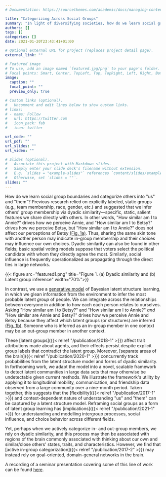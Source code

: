 ```yaml
---
# Documentation: https://sourcethemes.com/academic/docs/managing-content/

title: "Categorizing Across Social Groups"
summary: "In light of diversifying societies, how do we learn social group boundaries and categorize others into \"us\" and \"them\"? Previous research relied on explicitly labelled, static groups (e.g., team membership, race, etc.) and suggested that group memberships can be inferred via dyadic similarity; similarity on a salient feature drives our understanding of \"us\" and \"them\". In contrast, this line of research suggests that the context-dependent and flexible natures of our abilities to categorize others can be more comprehensively captured in a model of latent structure learning."
authors: []
tags: []
categories: []
date: 2021-01-20T23:43:41+01:00

# Optional external URL for project (replaces project detail page).
external_link: ""

# Featured image
# To use, add an image named `featured.jpg/png` to your page's folder.
# Focal points: Smart, Center, TopLeft, Top, TopRight, Left, Right, BottomLeft, Bottom, BottomRight.
image:
  caption: ""
  focal_point: ""
  preview_only: true

# Custom links (optional).
#   Uncomment and edit lines below to show custom links.
# links:
# - name: Follow
#   url: https://twitter.com
#   icon_pack: fab
#   icon: twitter

url_code: ""
url_pdf: ""
url_slides: ""
url_video: ""

# Slides (optional).
#   Associate this project with Markdown slides.
#   Simply enter your slide deck's filename without extension.
#   E.g. `slides = "example-slides"` references `content/slides/example-slides.md`.
#   Otherwise, set `slides = ""`.
slides: ""
---
```

How do we learn social group boundaries and categorize others into \"us\" and \"them\"? 
Previous research relied on explicitly labeled, static groups (e.g., team membership, race, gender, etc.) and suggested that we infer others' group membership via dyadic similarity—specific, static, salient features we share directly with others. 
In other words, "How similar am I to Annie?" drives how we perceive Annie, and "How similar am I to Betsy?" drives how we perceive Betsy, but "How similar am I to Annie?" does not affect our perceptions of Betsy [(Fig. 1a)](#figure-figure-1-a-dyadic-similarity-and-b-latent-group-inference). 
Thus, sharing the same skin tone with another person may indicate in-group membership and their choices may influence our own choices. 
Dyadic similarity can also be found in other fields; basic spatial voting models suppose that voters select the political candidate with whom they directly agree the most. 
Similarly, social influence is frequently operationalized as propagating through the direct ties in large networks.

{{< figure src="featured1.png" title="Figure 1. (a) Dyadic similarity and (b) Latent group inference" width="70%">}}

In contrast, we use a [generative model](https://github.com/tlau1860/grouprepcode) of Bayesian latent structure learning, in which we glean information from the environment to infer the most probable latent *group* of people.
We can integrate across the relationships between everyone in addition to how each each person relates to ourselves. 
Asking "How similar am I to Betsy?" and "How similar am I to Annie?" *and* "How similar are Annie and Betsy?" drives how we perceive Annie and Betsy because they affect which latent groups (or structures) are inferred [(Fig. 1b)](#figure-figure-1-a-dyadic-similarity-and-b-latent-group-inference).
Someone who is inferred as an in-group member in one context may be an out-group member in another context. 

These [latent groups]({{< relref "/publication/2018-1" >}}) affect trait attributions made about agents, and their effects persist despite explicit group labels that contradict the latent group. 
Moreover, [separate areas of the brain]({{< relref "/publication/2020-1" >}}) concurrently track probabilities from the latent structure model and forms of dyadic similarity. 
In forthcoming work, we adapt the model into a novel, scalable framework to detect latent communities in large data sets that may otherwise be undetectable given current methods.
We illustrate the framework's utility by applying it to longitudinal mobility, communication, and friendship data observed from a large community over a nine-month period.
Taken together, this suggests that the [flexibility]({{< relref "/publication/2017-1" >}}) and context-dependent nature of understanding "us" and "them" can be captured by a latent structure model. 
Reframing social groups as a form of latent group learning has [implications]({{< relref "/publication/2021-1" >}}) for understanding and modelling intergroup processes, social influence, and choice behavior across different fields.

Yet, perhaps when we actively categorize in- and out-group members, we rely on dyadic similarity, and this process may then be associated with regions of the brain commonly associated with thinking about our own and similar/close others' states, traits, and characteristics.
However, we find that [active in-group categorization]({{< relref "/publication/2017-2" >}}) may instead rely on goal-oriented, domain-general networks in the brain.

A recording of a seminar presentation covering some of this line of work can be found [here](https://www.youtube.com/watch?v=5pQM9Z4_JFI).